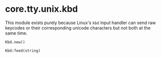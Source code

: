 # core.tty.unix.kbd

This module exists purely because Linux's `kbd` input handler can send raw keycodes or their corresponding unicode characters but not both at the same time.

    Kbd.new()

    Kbd:feed(string)
